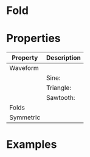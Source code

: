 # Fold


# Properties


| Property | Description| 
| -------- | -----------|
| Waveform |  |
| | Sine: <desc> |
| | Triangle: <desc> |
| | Sawtooth: <desc> |
| Folds |  |
| Symmetric |  |




# Examples
